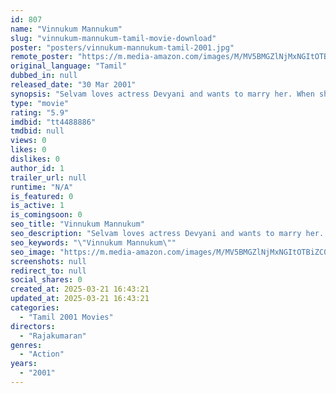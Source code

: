 ```yaml
---
id: 807
name: "Vinnukum Mannukum"
slug: "vinnukum-mannukum-tamil-movie-download"
poster: "posters/vinnukum-mannukum-tamil-2001.jpg"
remote_poster: "https://m.media-amazon.com/images/M/MV5BMGZlNjMxNGItOTBiZC00NDdmLWE1YTMtZDJlZDU1ZTExN2UzXkEyXkFqcGc@._V1_SX300.jpg"
original_language: "Tamil"
dubbed_in: null
released_date: "30 Mar 2001"
synopsis: "Selvam loves actress Devyani and wants to marry her. When she arrives in town for a shoot, Selvam's family is led to believe that both are getting married. But Devyani rudely denies their proposal."
type: "movie"
rating: "5.9"
imdbid: "tt4488886"
tmdbid: null
views: 0
likes: 0
dislikes: 0
author_id: 1
trailer_url: null
runtime: "N/A"
is_featured: 0
is_active: 1
is_comingsoon: 0
seo_title: "Vinnukum Mannukum"
seo_description: "Selvam loves actress Devyani and wants to marry her. When she arrives in town for a shoot, Selvam's family is led to believe that both are getting married. But Devyani rudely denies their proposal."
seo_keywords: "\"Vinnukum Mannukum\""
seo_image: "https://m.media-amazon.com/images/M/MV5BMGZlNjMxNGItOTBiZC00NDdmLWE1YTMtZDJlZDU1ZTExN2UzXkEyXkFqcGc@._V1_SX300.jpg"
screenshots: null
redirect_to: null
social_shares: 0
created_at: 2025-03-21 16:43:21
updated_at: 2025-03-21 16:43:21
categories:
  - "Tamil 2001 Movies"
directors:
  - "Rajakumaran"
genres:
  - "Action"
years:
  - "2001"
---
```


